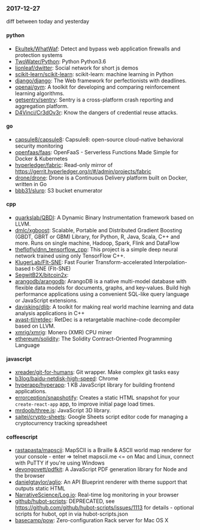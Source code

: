 ### 2017-12-27
diff between today and yesterday

#### python
* [Ekultek/WhatWaf](https://github.com/Ekultek/WhatWaf): Detect and bypass web application firewalls and protection systems
* [TwoWater/Python](https://github.com/TwoWater/Python):  Python Python3.6
* [lionleaf/dwitter](https://github.com/lionleaf/dwitter): Social network for short js demos
* [scikit-learn/scikit-learn](https://github.com/scikit-learn/scikit-learn): scikit-learn: machine learning in Python
* [django/django](https://github.com/django/django): The Web framework for perfectionists with deadlines.
* [openai/gym](https://github.com/openai/gym): A toolkit for developing and comparing reinforcement learning algorithms.
* [getsentry/sentry](https://github.com/getsentry/sentry): Sentry is a cross-platform crash reporting and aggregation platform.
* [D4Vinci/Cr3dOv3r](https://github.com/D4Vinci/Cr3dOv3r): Know the dangers of credential reuse attacks.

#### go
* [capsule8/capsule8](https://github.com/capsule8/capsule8): Capsule8: open-source cloud-native behavioral security monitoring
* [openfaas/faas](https://github.com/openfaas/faas): OpenFaaS - Serverless Functions Made Simple for Docker & Kubernetes
* [hyperledger/fabric](https://github.com/hyperledger/fabric): Read-only mirror of https://gerrit.hyperledger.org/r/#/admin/projects/fabric
* [drone/drone](https://github.com/drone/drone): Drone is a Continuous Delivery platform built on Docker, written in Go
* [bbb31/slurp](https://github.com/bbb31/slurp): S3 bucket enumerator

#### cpp
* [quarkslab/QBDI](https://github.com/quarkslab/QBDI): A Dynamic Binary Instrumentation framework based on LLVM.
* [dmlc/xgboost](https://github.com/dmlc/xgboost): Scalable, Portable and Distributed Gradient Boosting (GBDT, GBRT or GBM) Library, for Python, R, Java, Scala, C++ and more. Runs on single machine, Hadoop, Spark, Flink and DataFlow
* [theflofly/dnn_tensorflow_cpp](https://github.com/theflofly/dnn_tensorflow_cpp): This project is a simple deep neural network trained using only TensorFlow C++.
* [KlugerLab/FIt-SNE](https://github.com/KlugerLab/FIt-SNE): Fast Fourier Transform-accelerated Interpolation-based t-SNE (FIt-SNE)
* [SegwitB2X/bitcoin2x](https://github.com/SegwitB2X/bitcoin2x): 
* [arangodb/arangodb](https://github.com/arangodb/arangodb):  ArangoDB is a native multi-model database with flexible data models for documents, graphs, and key-values. Build high performance applications using a convenient SQL-like query language or JavaScript extensions.
* [davisking/dlib](https://github.com/davisking/dlib): A toolkit for making real world machine learning and data analysis applications in C++
* [avast-tl/retdec](https://github.com/avast-tl/retdec): RetDec is a retargetable machine-code decompiler based on LLVM.
* [xmrig/xmrig](https://github.com/xmrig/xmrig): Monero (XMR) CPU miner
* [ethereum/solidity](https://github.com/ethereum/solidity): The Solidity Contract-Oriented Programming Language

#### javascript
* [xreader/git-for-humans](https://github.com/xreader/git-for-humans): Git wrapper. Make complex git tasks easy
* [b3log/baidu-netdisk-high-speed](https://github.com/b3log/baidu-netdisk-high-speed):   Chrome 
* [hyperapp/hyperapp](https://github.com/hyperapp/hyperapp): 1 KB JavaScript library for building frontend applications.
* [errorception/snapshotify](https://github.com/errorception/snapshotify): Creates a static HTML snapshot for your `create-react-app` app, to improve initial page load times.
* [mrdoob/three.js](https://github.com/mrdoob/three.js): JavaScript 3D library.
* [saitei/crypto-sheets](https://github.com/saitei/crypto-sheets): Google Sheets script editor code for managing a cryptocurrency tracking spreadsheet

#### coffeescript
* [rastapasta/mapscii](https://github.com/rastapasta/mapscii):  MapSCII is a Braille & ASCII world map renderer for your console - enter => telnet mapscii.me <= on Mac and Linux, connect with PuTTY if you're using Windows
* [devongovett/pdfkit](https://github.com/devongovett/pdfkit): A JavaScript PDF generation library for Node and the browser
* [danielgtaylor/aglio](https://github.com/danielgtaylor/aglio): An API Blueprint renderer with theme support that outputs static HTML
* [NarrativeScience/Log.io](https://github.com/NarrativeScience/Log.io): Real-time log monitoring in your browser
* [github/hubot-scripts](https://github.com/github/hubot-scripts): DEPRECATED, see https://github.com/github/hubot-scripts/issues/1113 for details - optional scripts for hubot, opt in via hubot-scripts.json
* [basecamp/pow](https://github.com/basecamp/pow): Zero-configuration Rack server for Mac OS X
